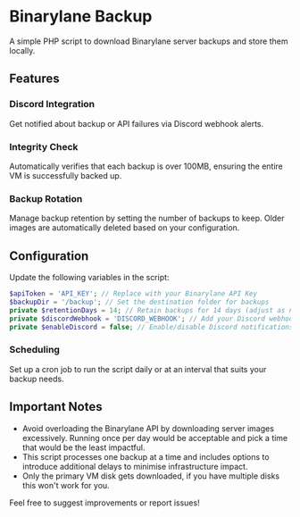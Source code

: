 # Binarylane Backup  
A simple PHP script to download Binarylane server backups and store them locally.  

## Features  

### Discord Integration  
Get notified about backup or API failures via Discord webhook alerts.  

### Integrity Check  
Automatically verifies that each backup is over 100MB, ensuring the entire VM is successfully backed up.  

### Backup Rotation  
Manage backup retention by setting the number of backups to keep. Older images are automatically deleted based on your configuration.  

## Configuration  

Update the following variables in the script:  

```php
$apiToken = 'API_KEY'; // Replace with your Binarylane API Key  
$backupDir = '/backup'; // Set the destination folder for backups  
private $retentionDays = 14; // Retain backups for 14 days (adjust as needed)  
private $discordWebhook = 'DISCORD_WEBHOOK'; // Add your Discord webhook URL  
private $enableDiscord = false; // Enable/disable Discord notifications  
```

### Scheduling
Set up a cron job to run the script daily or at an interval that suits your backup needs.

## Important Notes

- Avoid overloading the Binarylane API by downloading server images excessively. Running once per day would be acceptable and pick a time that would be the least impactful.
- This script processes one backup at a time and includes options to introduce additional delays to minimise infrastructure impact.
- Only the primary VM disk gets downloaded, if you have multiple disks this won't work for you.
  
Feel free to suggest improvements or report issues!
